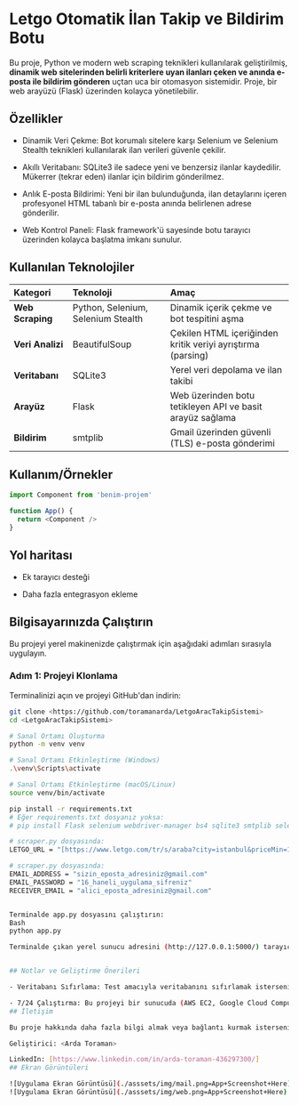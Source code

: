 
# Letgo Otomatik İlan Takip ve Bildirim Botu

Bu proje, Python ve modern web scraping teknikleri kullanılarak geliştirilmiş, **dinamik web sitelerinden belirli kriterlere uyan ilanları çeken ve anında e-posta ile bildirim gönderen** uçtan uca bir otomasyon sistemidir. Proje, bir web arayüzü (Flask) üzerinden kolayca yönetilebilir.


## Özellikler

- Dinamik Veri Çekme: Bot korumalı sitelere karşı Selenium ve Selenium Stealth teknikleri kullanılarak ilan verileri güvenle çekilir.

- Akıllı Veritabanı: SQLite3 ile sadece yeni ve benzersiz ilanlar kaydedilir. Mükerrer (tekrar eden) ilanlar için bildirim gönderilmez.

- Anlık E-posta Bildirimi: Yeni bir ilan bulunduğunda, ilan detaylarını içeren profesyonel HTML tabanlı bir e-posta anında belirlenen adrese gönderilir.

- Web Kontrol Paneli: Flask framework'ü sayesinde botu tarayıcı üzerinden kolayca başlatma imkanı sunulur.

  
## Kullanılan Teknolojiler

| Kategori | Teknoloji | Amaç |
| :--- | :--- | :--- |
| **Web Scraping** | Python, Selenium, Selenium Stealth | Dinamik içerik çekme ve bot tespitini aşma |
| **Veri Analizi** | BeautifulSoup | Çekilen HTML içeriğinden kritik veriyi ayrıştırma (parsing) |
| **Veritabanı** | SQLite3 | Yerel veri depolama ve ilan takibi |
| **Arayüz** | Flask | Web üzerinden botu tetikleyen API ve basit arayüz sağlama |
| **Bildirim** | smtplib | Gmail üzerinden güvenli (TLS) e-posta gönderimi |

  
## Kullanım/Örnekler

```javascript
import Component from 'benim-projem'

function App() {
  return <Component />
}
```

  
## Yol haritası

- Ek tarayıcı desteği

- Daha fazla entegrasyon ekleme

  
## Bilgisayarınızda Çalıştırın

Bu projeyi yerel makinenizde çalıştırmak için aşağıdaki adımları sırasıyla uygulayın.

### Adım 1: Projeyi Klonlama

Terminalinizi açın ve projeyi GitHub'dan indirin:

```bash
git clone <https://github.com/toramanarda/LetgoAracTakipSistemi>
cd <LetgoAracTakipSistemi>

# Sanal Ortamı Oluşturma
python -m venv venv

# Sanal Ortamı Etkinleştirme (Windows)
.\venv\Scripts\activate

# Sanal Ortamı Etkinleştirme (macOS/Linux)
source venv/bin/activate

pip install -r requirements.txt
# Eğer requirements.txt dosyanız yoksa:
# pip install Flask selenium webdriver-manager bs4 sqlite3 smtplib selenium-stealth

# scraper.py dosyasında:
LETGO_URL = "[https://www.letgo.com/tr/s/araba?city=istanbul&priceMin=100000](https://www.letgo.com/tr/s/araba?city=istanbul&priceMin=100000)..."

# scraper.py dosyasında:
EMAIL_ADDRESS = "sizin_eposta_adresiniz@gmail.com" 
EMAIL_PASSWORD = "16_haneli_uygulama_sifreniz"    
RECEIVER_EMAIL = "alici_eposta_adresiniz@gmail.com"


Terminalde app.py dosyasını çalıştırın:
Bash
python app.py

Terminalde çıkan yerel sunucu adresini (http://127.0.0.1:5000/) tarayıcınızda açın.


## Notlar ve Geliştirme Önerileri

- Veritabanı Sıfırlama: Test amacıyla veritabanını sıfırlamak isterseniz, proje klasörünüzdeki ilan_takip.db dosyasını silebilirsiniz.

- 7/24 Çalıştırma: Bu projeyi bir sunucuda (AWS EC2, Google Cloud Compute Engine) 7/24 çalıştırmak için screen veya systemd servisleri kullanılmalıdır.
## İletişim

Bu proje hakkında daha fazla bilgi almak veya bağlantı kurmak isterseniz:

Geliştirici: <Arda Toraman>

LinkedIn: [https://www.linkedin.com/in/arda-toraman-436297300/]
## Ekran Görüntüleri

![Uygulama Ekran Görüntüsü](./asssets/img/mail.png=App+Screenshot+Here)
![Uygulama Ekran Görüntüsü](./asssets/img/web.png=App+Screenshot+Here)

  